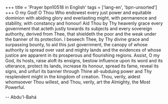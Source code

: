 +++
title = 'Prayer bpn10518 in English'
tags = ['lang-en', 'bpn-unsorted']
+++
O my God!  O Thou Who endowest every just power and equitable dominion with abiding glory and everlasting might, with permanence and stability, with constancy and honour!  Aid Thou by Thy heavenly grace every government that acteth justly towards its subjects and every sovereign authority, derived from Thee, that shieldeth the poor and the weak under the banner of its protection. 
I beseech Thee, by Thy divine grace and surpassing bounty, to aid this just government, the canopy of whose authority is spread over vast and mighty lands and the evidences of whose justice are apparent in its prosperous and flourishing regions.  Assist, O my God, its hosts, raise aloft its ensigns, bestow influence upon its word and its utterance, protect its lands, increase its honour, spread its fame, reveal its signs, and unfurl its banner through Thine all-subduing power and Thy resplendent might in the kingdom of creation. 
Thou, verily, aidest whomsoever Thou willest, and Thou, verily, art the Almighty, the Most Powerful.

-- Abdu'l-Bahá
